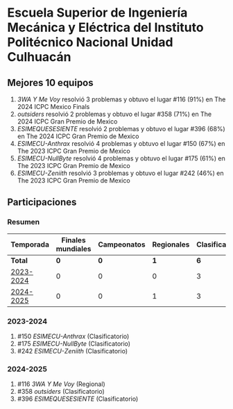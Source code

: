 # Escuela Superior de Ingeniería Mecánica y Eléctrica del Instituto Politécnico Nacional Unidad Culhuacán

## Mejores 10 equipos

1. _3WA Y Me Voy_ resolvió 3 problemas y obtuvo el lugar #116 (91%) en The 2024 ICPC Mexico Finals
1. _outsiders_ resolvió 2 problemas y obtuvo el lugar #358 (71%) en The 2024 ICPC Gran Premio de Mexico
1. _ESIMEQUESESIENTE_ resolvió 2 problemas y obtuvo el lugar #396 (68%) en The 2024 ICPC Gran Premio de Mexico
1. _ESIMECU-Anthrax_ resolvió 4 problemas y obtuvo el lugar #150 (67%) en The 2023 ICPC Gran Premio de Mexico
1. _ESIMECU-NullByte_ resolvió 4 problemas y obtuvo el lugar #175 (61%) en The 2023 ICPC Gran Premio de Mexico
1. _ESIMECU-Zeniith_ resolvió 3 problemas y obtuvo el lugar #242 (46%) en The 2023 ICPC Gran Premio de Mexico

## Participaciones

### Resumen

| Temporada | Finales mundiales | Campeonatos | Regionales | Clasificatorios | Equipos |
| --- | --- | --- | --- | --- | --- |
| **Total** | **0** | **0** | **1** | **6** | **6** |
| [2023-2024](#2023-2024) | 0 | 0 | 0 | 3 | 3 |
| [2024-2025](#2024-2025) | 0 | 0 | 1 | 3 | 3 |

### 2023-2024

1. #150 _ESIMECU-Anthrax_ (Clasificatorio)
1. #175 _ESIMECU-NullByte_ (Clasificatorio)
1. #242 _ESIMECU-Zeniith_ (Clasificatorio)

### 2024-2025

1. #116 _3WA Y Me Voy_ (Regional)
1. #358 _outsiders_ (Clasificatorio)
1. #396 _ESIMEQUESESIENTE_ (Clasificatorio)



